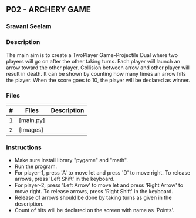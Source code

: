 ## P02 - ARCHERY GAME
### Sravani Seelam
### Description

The main aim is to create a TwoPlayer Game-Projectile Dual where two players will go on after the other taking turns. Each player will launch an arrow toward the other
player. Collision between arrow and other player will result in death. It can be shown by counting how many times an arrow hits the player. When the score goes to 10, 
the player will be declared as winner.

### Files

|  #  | Files   | Description                                    |
|:---:| ------- | ---------------------------------------------- |
|  1  | [main.py]
|  2  | [Images]

### Instructions

- Make sure install library "pygame" and "math".
- Run the program.
- For player-1, press 'A' to move let and press 'D' to move right. To release arrows, press 'Left Shift' in the keyboard.
- For player-2, press 'Left Arrow' to move let and press 'Right Arrow' to move right. To release arrows, press 'Right Shift' in the keyboard.
- Release of arrows should be done by taking turns as given in the description.
- Count of hits will be declared on the screen with name as 'Points'.
